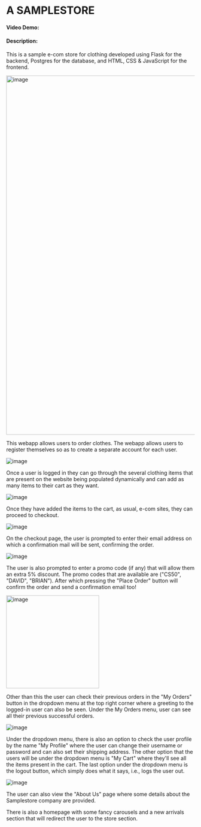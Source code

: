 # A SAMPLESTORE

#### Video Demo: 

#### Description:

This is a sample e-com store for clothing developed using Flask for the backend, Postgres for the database, and HTML, CSS & JavaScript for the frontend.

<img width="959" alt="image" src="https://github.com/deepankchauhan99/samplestore/assets/26141820/0bef083a-8476-4f1d-8bc7-4fc34e3c2781">


This webapp allows users to order clothes. The webapp allows users to register themselves so as to create a separate account for each user.

![image](https://github.com/deepankchauhan99/samplestore/assets/26141820/45d5c1eb-c373-4873-8760-fc2be67b1ae4)

Once a user is logged in they can go through the several clothing items that are present on the website being populated dynamically and can add as many items to their cart as they want.

![image](https://github.com/deepankchauhan99/samplestore/assets/26141820/38f81191-2424-4e5d-8fdd-b32c00c6654e)


Once they have added the items to the cart, as usual, e-com sites, they can proceed to checkout.

![image](https://github.com/deepankchauhan99/samplestore/assets/26141820/6d2e68ef-0743-4315-a09f-d68eaa758baf)

On the checkout page, the user is prompted to enter their email address on which a confirmation mail will be sent, confirming the order.

![image](https://github.com/deepankchauhan99/samplestore/assets/26141820/c05a6a35-e4fd-4f44-8cfb-d583dcf590a2)

The user is also prompted to enter a promo code (if any) that will allow them an extra 5% discount.
The promo codes that are available are ("CS50", "DAVID", "BRIAN").
After which pressing the "Place Order" button will confirm the order and send a confirmation email too!

<img width="248" alt="image" src="https://github.com/deepankchauhan99/samplestore/assets/26141820/5e8ecca8-074b-4ab7-a1c2-25afed385cf6">

Other than this the user can check their previous orders in the "My Orders" button in the dropdown menu at the top right corner where a greeting to the logged-in user can also be seen.
Under the My Orders menu, user can see all their previous successful orders.

![image](https://github.com/deepankchauhan99/samplestore/assets/26141820/5ca084ba-30cf-43c3-b0f5-d6f33791556c)

Under the dropdown menu, there is also an option to check the user profile by the name "My Profile" where the user can change their username or password and can also set their shipping address.
The other option that the users will be under the dropdown menu is "My Cart" where they'll see all the items present in the cart.
The last option under the dropdown menu is the logout button, which simply does what it says, i.e., logs the user out.

![image](https://github.com/deepankchauhan99/samplestore/assets/26141820/0120866c-9b34-4aea-bf22-e9c750f94913)

The user can also view the "About Us" page where some details about the Samplestore company are provided.

There is also a homepage with some fancy carousels and a new arrivals section that will redirect the user to the store section.
